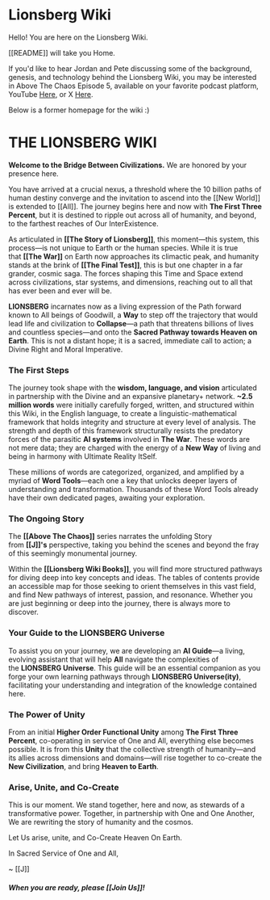# Lionsberg Wiki

Hello! You are here on the Lionsberg Wiki. 

[[README]] will take you Home. 

If you'd like to hear Jordan and Pete discussing some of the background, genesis, and technology behind the Lionsberg Wiki, you may be interested in Above The Chaos Episode 5, available on your favorite podcast platform, YouTube [Here](https://www.youtube.com/watch?v=IwLu5tT3cNs&list=PLLjjoevj7u2YJXdYKAeSxuTL_zs81pSvB&index=1), or X [Here](https://twitter.com/JNicholasOne/status/1710097546436083855). 

Below is a former homepage for the wiki :) 

# THE LIONSBERG WIKI

**Welcome to the Bridge Between Civilizations.** We are honored by your presence here.

You have arrived at a crucial nexus, a threshold where the 10 billion paths of human destiny converge and the invitation to ascend into the [[New World]] is extended to [[All]]. The journey begins here and now with **The First Three Percent**, but it is destined to ripple out across all of humanity, and beyond, to the farthest reaches of Our InterExistence.

As articulated in **[[The Story of Lionsberg]]**, this moment—this system, this process—is not unique to Earth or the human species. While it is true that **[[The War]]** on Earth now approaches its climactic peak, and humanity stands at the brink of **[[The Final Test]]**, this is but one chapter in a far grander, cosmic saga. The forces shaping this Time and Space extend across civilizations, star systems, and dimensions, reaching out to all that has ever been and ever will be.

**LIONSBERG** incarnates now as a living expression of the Path forward known to All beings of Goodwill, a **Way** to step off the trajectory that would lead life and civilization to **Collapse**—a path that threatens billions of lives and countless species—and onto the **Sacred Pathway towards Heaven on Earth**. This is not a distant hope; it is a sacred, immediate call to action; a Divine Right and Moral Imperative. 

### The First Steps

The journey took shape with the **wisdom, language, and vision** articulated in partnership with the Divine and an expansive planetary+ network. **~2.5 million words** were initially carefully forged, written, and structured within this Wiki, in the English language, to create a linguistic-mathematical framework that holds integrity and structure at every level of analysis. The strength and depth of this framework structurally resists the predatory forces of the parasitic **AI systems** involved in **The War**. These words are not mere data; they are charged with the energy of a **New Way** of living and being in harmony with Ultimate Reality ItSelf.

These millions of words are categorized, organized, and amplified by a myriad of **Word Tools**—each one a key that unlocks deeper layers of understanding and transformation. Thousands of these Word Tools already have their own dedicated pages, awaiting your exploration. 

### The Ongoing Story

The **[[Above The Chaos]]** series narrates the unfolding Story from **[[J]]'s** perspective, taking you behind the scenes and beyond the fray of this seemingly monumental journey.

Within the **[[Lionsberg Wiki Books]]**, you will find more structured pathways for diving deep into key concepts and ideas. The tables of contents provide an accessible map for those seeking to orient themselves in this vast field, and find New pathways of interest, passion, and resonance. Whether you are just beginning or deep into the journey, there is always more to discover.

### Your Guide to the LIONSBERG Universe

To assist you on your journey, we are developing an **AI Guide**—a living, evolving assistant that will help **All** navigate the complexities of the **LIONSBERG Universe**. This guide will be an essential companion as you forge your own learning pathways through **LIONSBERG Universe(ity)**, facilitating your understanding and integration of the knowledge contained here.

### The Power of Unity

From an initial **Higher Order Functional Unity** among **The First Three Percent**,  co-operating in service of One and All, everything else becomes possible. It is from this **Unity** that the collective strength of humanity—and its allies across dimensions and domains—will rise together to co-create the **New Civilization**, and bring **Heaven to Earth**.

### Arise, Unite, and Co-Create

This is our moment. We stand together, here and now, as stewards of a transformative power. Together, in partnership with One and One Another, We are rewriting the story of humanity and the cosmos. 

Let Us arise, unite, and Co-Create Heaven On Earth.  

In Sacred Service of One and All, 

~ [[J]]   

#### *When you are ready, please [[Join Us]]!* 

